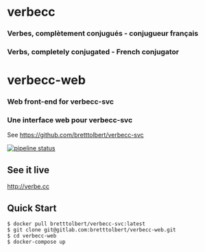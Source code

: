 # verbecc

### Verbes, complètement conjugués - conjugueur français

### Verbs, completely conjugated - French conjugator

# verbecc-web

### Web front-end for verbecc-svc

### Une interface web pour verbecc-svc

See https://github.com/bretttolbert/verbecc-svc

[![pipeline status](https://gitlab.com/bretttolbert/verbecc-svc/badges/master/pipeline.svg)](https://gitlab.com/bretttolbert/verbecc-svc/pipelines)

## See it live
http://verbe.cc

## Quick Start
```
$ docker pull bretttolbert/verbecc-svc:latest
$ git clone git@gitlab.com:bretttolbert/verbecc-web.git
$ cd verbecc-web
$ docker-compose up
```
